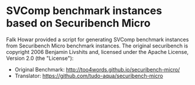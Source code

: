 <!--
This file is part of the SV-Benchmarks collection of verification tasks:
https://github.com/sosy-lab/sv-benchmarks

SPDX-FileCopyrightText: 2021 The SV-Benchmarks Community

SPDX-License-Identifier: Apache-2.0
-->

# SVComp benchmark instances based on Securibench Micro

Falk Howar  provided a script for generating SVComp benchmark instances
from Securibench Micro benchmark instances.
The original securibench is copyright 2006 Benjamin Livshits
and, licensed under the Apache License, Version 2.0 (the "License"):

- Original Benchmark: http://too4words.github.io/securibench-micro/
- Translator: https://github.com/tudo-aqua/securibench-micro
